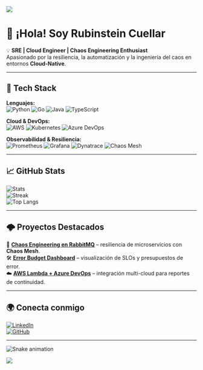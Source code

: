 <!-- Banner -->
<img src="https://capsule-render.vercel.app/api?type=waving&color=0:0f2027,100:2c5364&height=200&section=header&text=Rubinstein%20Cuéllar&fontSize=40&fontColor=ffffff&animation=fadeIn" />

# 👋 ¡Hola! Soy Rubinstein Cuellar  

💡 **SRE | Cloud Engineer | Chaos Engineering Enthusiast**  
Apasionado por la resiliencia, la automatización y la ingeniería del caos en entornos **Cloud-Native**.  

---

## 🚀 Tech Stack  

**Lenguajes:**  
![Python](https://img.shields.io/badge/Python-3776AB?logo=python&logoColor=white) 
![Go](https://img.shields.io/badge/Go-00ADD8?logo=go&logoColor=white) 
![Java](https://img.shields.io/badge/Java-007396?logo=openjdk&logoColor=white) 
![TypeScript](https://img.shields.io/badge/TypeScript-3178C6?logo=typescript&logoColor=white)  

**Cloud & DevOps:**  
![AWS](https://img.shields.io/badge/AWS-232F3E?logo=amazon-aws&logoColor=white) 
![Kubernetes](https://img.shields.io/badge/Kubernetes-326CE5?logo=kubernetes&logoColor=white) 
![Azure DevOps](https://img.shields.io/badge/Azure%20DevOps-0078D7?logo=azure-devops&logoColor=white)  

**Observabilidad & Resiliencia:**  
![Prometheus](https://img.shields.io/badge/Prometheus-E6522C?logo=prometheus&logoColor=white) 
![Grafana](https://img.shields.io/badge/Grafana-F46800?logo=grafana&logoColor=white) 
![Dynatrace](https://img.shields.io/badge/Dynatrace-1496FF?logo=dynatrace&logoColor=white) 
![Chaos Mesh](https://img.shields.io/badge/Chaos%20Mesh-7F3FBF?logo=kubernetes&logoColor=white)  

---

## 📈 GitHub Stats  

![Stats](https://github-readme-stats.vercel.app/api?username=RCu3llar&show_icons=true&theme=tokyonight)  
![Streak](https://github-readme-streak-stats.herokuapp.com/?user=RCu3llar&theme=tokyonight)  
![Top Langs](https://github-readme-stats.vercel.app/api/top-langs/?username=RCu3llar&layout=compact&theme=tokyonight)  

---

## 🌩️ Proyectos Destacados  

🔬 [**Chaos Engineering en RabbitMQ**](#) – resiliencia de microservicios con **Chaos Mesh**.  
🛠️ [**Error Budget Dashboard**](#) – visualización de SLOs y presupuestos de error.  
☁️ [**AWS Lambda + Azure DevOps**](#) – integración multi-cloud para reportes de continuidad.  

---

## 🌍 Conecta conmigo  

[![LinkedIn](https://img.shields.io/badge/LinkedIn-0077B5?logo=linkedin&logoColor=white)](https://www.linkedin.com/in/rubinstein-cuellar/)  
[![GitHub](https://img.shields.io/badge/GitHub-100000?logo=github&logoColor=white)](https://github.com/RCu3llar)  

---

<!-- Snake animation -->
![Snake animation](https://github.com/RCu3llar/RCu3llar/blob/output/github-contribution-grid-snake.svg)

<!-- Footer -->
<img src="https://capsule-render.vercel.app/api?type=waving&color=0:0f2027,100:2c5364&height=120&section=footer"/>
